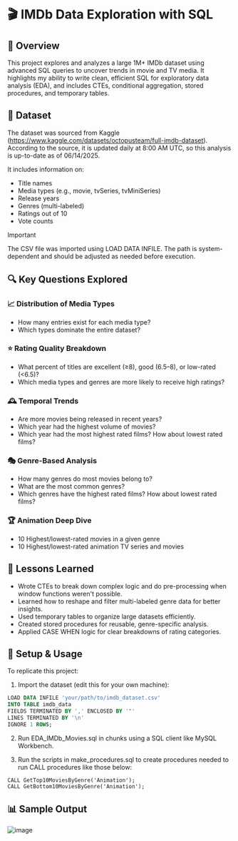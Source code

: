 # 🎬 IMDb Data Exploration with SQL

## 📌 Overview

This project explores and analyzes a large 1M+ IMDb dataset using advanced SQL queries to uncover trends in movie and TV media. It highlights my ability to write clean, efficient SQL for exploratory data analysis (EDA), and includes CTEs, conditional aggregation, stored procedures, and temporary tables.

## 📂 Dataset

The dataset was sourced from Kaggle (https://www.kaggle.com/datasets/octopusteam/full-imdb-dataset). According to the source, it is updated daily at 8:00 AM UTC, so this analysis is up-to-date as of 06/14/2025.

It includes information on:
- Title names
- Media types (e.g., movie, tvSeries, tvMiniSeries)
- Release years
- Genres (multi-labeled)
- Ratings out of 10
- Vote counts

> [!IMPORTANT]
> The CSV file was imported using LOAD DATA INFILE. The path is system-dependent and should be adjusted as needed before execution.

## 🔍 Key Questions Explored

### 📈 Distribution of Media Types
- How many entries exist for each media type?
- Which types dominate the entire dataset?

### ⭐ Rating Quality Breakdown
- What percent of titles are excellent (≥8), good (6.5–8), or low-rated (<6.5)?
- Which media types and genres are more likely to receive high ratings?

### 🕰️ Temporal Trends
- Are more movies being released in recent years?
- Which year had the highest volume of movies?
- Which year had the most highest rated films? How about lowest rated films?

### 🎭 Genre-Based Analysis
- How many genres do most movies belong to?
- What are the most common genres?
- Which genres have the highest rated films? How about lowest rated films?

### 🏆 Animation Deep Dive
- 10 Highest/lowest-rated movies in a given genre
- 10 Highest/lowest-rated animation TV series and movies

## 🧠 Lessons Learned
- Wrote CTEs to break down complex logic and do pre-processing when window functions weren't possible.
- Learned how to reshape and filter multi-labeled genre data for better insights.
- Used temporary tables to organize large datasets efficiently.
- Created stored procedures for reusable, genre-specific analysis.
- Applied CASE WHEN logic for clear breakdowns of rating categories.

## 📌 Setup & Usage

To replicate this project:

1. Import the dataset (edit this for your own machine):

```SQL
LOAD DATA INFILE 'your/path/to/imdb_dataset.csv'
INTO TABLE imdb_data
FIELDS TERMINATED BY ',' ENCLOSED BY '"'
LINES TERMINATED BY '\n'
IGNORE 1 ROWS;
```

2. Run EDA_IMDb_Movies.sql in chunks using a SQL client like MySQL Workbench.

3. Run the scripts in make_procedures.sql to create procedures needed to run CALL procedures like those below:

```
CALL GetTop10MoviesByGenre('Animation');
CALL GetBottom10MoviesByGenre('Animation');
```

## 📊 Sample Output
![image](https://github.com/user-attachments/assets/306be92e-899f-4bb7-aaf5-38934a44d906)
